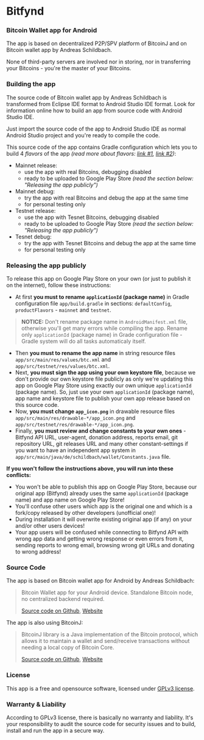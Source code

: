 # Bitfynd
### Bitcoin Wallet app for Android

The app is based on decentralized P2P/SPV platform of BitcoinJ and on Bitcoin wallet app by Andreas Schildbach.

None of third-party servers are involved nor in storing, nor in transferring your Bitcoins - you're the master of your Bitcoins.

### Building the app

The source code of Bitcoin wallet app by Andreas Schildbach is transformed from Eclipse IDE format to Android Studio IDE format. Look for information online how to build an app from source code with Android Studio IDE.

Just import the source code of the app to Android Studio IDE as normal Android Studio project and you're ready to compile the code.

This source code of the app contains Gradle configuration which lets you to build 4 *flavors*  of the app *(read more about flavors: [link #1](http://goo.gl/DcX6ee), [link #2](http://goo.gl/CnIOr8))*:
- Mainnet release:
  - use the app with real Bitcoins, debugging disabled
  - ready to be uploaded to Google Play Store *(read the section below: "Releasing the app publicly")*
- Mainnet debug:
  - try the app with real Bitcoins and debug the app at the same time
  - for personal testing only
- Testnet release:
  - use the app with Tesnet Bitcoins, debugging disabled
  - ready to be uploaded to Google Play Store *(read the section below: "Releasing the app publicly")*
- Tesnet debug:
  - try the app with Tesnet Bitcoins and debug the app at the same time
  - for personal testing only

### Releasing the app publicly

To release this app on Google Play Store on your own (or just to publish it on the internet), follow these instructions:
- At first **you must to rename `applicationId` (package name)** in Gradle configuration file `app/build.gradle` in sections: `defaultConfig`, `productFlavors` - `mainnet` and `testnet`.

> **NOTICE:** Don't rename package name in `AndroidManifest.xml` file, otherwise you'll get many errors while compiling the app. Rename only `applicationId` (package name) in Grade configuration file - Gradle system will do all tasks automaticaly itself.

- Then **you must to rename the app name** in string resource files `app/src/main/res/values/btc.xml` and `app/src/testnet/res/values/btc.xml`.
- Next, **you must sign the app using your own keystore file**, because we don't provide our own keystore file publicly as only we're updating this app on Google Play Store using exactly our own unique `applicationId` (package name). So, just use your own `applicationId` (package name), app name and keystore file to publish your own app release based on this source code.
- Now, **you must change `app_icon.png`** in drawable resource files `app/src/main/res/drawable-*/app_icon.png` and `app/src/testnet/res/drawable-*/app_icon.png`.
- Finally, **you must review and change constants to your own ones** - Bitfynd API URL, user-agent, donation address, reports email, git repository URL, git releases URL and many other constant-settings if you want to have an independent app system in `app/src/main/java/de/schildbach/wallet/Constants.java` file.

**If you won't follow the instructions above, you will run into these conflicts:**
- You won't be able to publish this app on Google Play Store, because our original app (Bitfynd) already uses the same `applicationId` (package name) and app name on Google Play Store!
- You'll confuse other users which app is the original one and which is a fork/copy released by other developers (unofficial one)!
- During installation it will overwrite existing original app (if any) on your and/or other users devices!
- Your app users will be confused while connecting to Bitfynd API with wrong app data and getting wrong response or even errors from it, sending reports to wrong email, browsing wrong git URLs and donating to wrong address!

### Source Code

The app is based on Bitcoin wallet app for Android by Andreas Schildbach:

> Bitcoin Wallet app for your Android device. Standalone Bitcoin node, no centralized backend required.
> 
> [Source code on Github](https://github.com/schildbach/bitcoin-wallet), [Website](http://wallet.schildbach.de/)

The app is also using BitcoinJ:

> BitcoinJ library is a Java implementation of the Bitcoin protocol, which allows it to maintain a wallet and send/receive transactions without needing a local copy of Bitcoin Core.
> 
> [Source code on Github](https://github.com/bitcoinj/bitcoinj), [Website](https://bitcoinj.github.io/)

### License

This app is a free and opensource software, licensed under [GPLv3 license](http://goo.gl/jDcSYa).

### Warranty & Liability

According to GPLv3 license, there is basically no warranty and liability. It's your responsibility to audit the source code for security issues and to build, install and run the app in a secure way.
